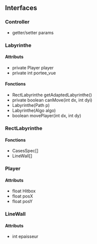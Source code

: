 ## Interfaces

### Controller
* getter/setter params

### Labyrinthe

#### Attributs
* private Player player
* private int portee_vue

#### Fonctions
* RectLabyrinthe getAdaptedLabyrinthe()
* private boolean canMove(int dx, int dyi)
* Labyrinthe(Path p)
* Labyrinthe(Algo algo)
* boolean movePlayer(int dx, int dy)

### RectLabyrinthe
#### Fonctions
* CasesSpec[]
* LineWall[]

### Player
#### Attributs
* float Hitbox
* float posX
* float posY

### LineWall
#### Attributs
* int epaisseur
